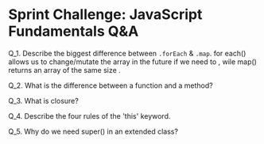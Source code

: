 # Sprint Challenge: JavaScript Fundamentals Q&A 

Q_1. Describe the biggest difference between `.forEach` & `.map`.
for each() allows us to change/mutate the array in the future if we need to , wile map() returns an array of the same size .


Q_2. What is the difference between a function and a method?



Q_3. What is closure?



Q_4. Describe the four rules of the 'this' keyword.



Q_5. Why do we need super() in an extended class?


